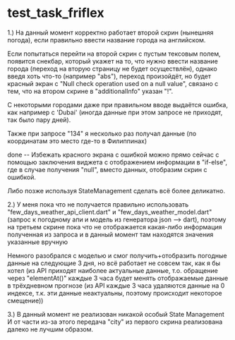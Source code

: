 # test_task_friflex

1.) На данный момент корректно работает второй скрин (нынешняя погода), если правильно ввести название города на английском.

Если попытаться перейти на второй скрин с пустым тексовым полем, появится снекбар, который укажет на то, что нужно ввести название города (переход на вторую страницу не будет осуществлён), однако введя хоть что-то (например "abs"), переход произойдёт, но будет красный экран с "Null check operation used on a null value", связано с тем, что на втором скрине в "additionalInfo" указан "!".

С некоторыми городами даже при правильном вводе выдаётся ошибка, как например с 'Dubai' (иногда данные при этом запросе не приходят, так было пару дней).

Также при запросе "134" я несколько раз получал данные (по координатам это место где-то в Филиппинах)


done -- Избежать красного экрана с ошибкой можно прямо сейчас с помощью заключения виджета с отображением информации в "if-else", где в случае получения "null", вместо данных, отобразим скрин с ошибкой.

Либо позже используя StateManagement сделать всё более деликатно.

2.) У меня пока что не получается правильно использовать "few_days_weather_api_client.dart" и "few_days_weather_model.dart" (запрос к погодному апи и модель из генератора json --> dart), поэтому на третьем скрине пока что не отображается какая-либо информация полученная из запроса и в данный момент там находятся значения указанные вручную 

Немного разобрался с моделью и смог получить+отобразить погодные данные на следующие 3 дня, но всё работает не совсем так, как я бы хотел (из API приходят наиболее актуальные данные, т.о. обращение через "elementAt()" каждые 3 часа будет менять отображаемые данные в трёхдневном прогнозе (из API каждые 3 часа удаляются данные на 0 индексе, т.к. эти данные неактуальны, поэтому происходит некоторое смещение))

3.) В данный момент не реализован никакой особый State Management 
    И от части из-за этого передача "city" из первого скрина реализована далеко не лучшим образом.